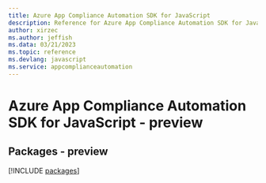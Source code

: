 ```yaml
---
title: Azure App Compliance Automation SDK for JavaScript
description: Reference for Azure App Compliance Automation SDK for JavaScript
author: xirzec
ms.author: jeffish
ms.data: 03/21/2023
ms.topic: reference
ms.devlang: javascript
ms.service: appcomplianceautomation
---
```

# Azure App Compliance Automation SDK for JavaScript - preview
## Packages - preview
[!INCLUDE [packages](app-compliance-automation-index.md)]
